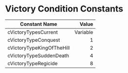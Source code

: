 # Victory Condition Constants

| Constant Name             | Value    |
|---------------------------|----------:|
| cVictoryTypesCurrent      | Variable |
| cVictoryTypeConquest      | 1        |
| cVictoryTypeKingOfTheHill | 2        |
| cVictoryTypeSuddenDeath   | 4        |
| cVictoryTypeRegicide      | 8        |
